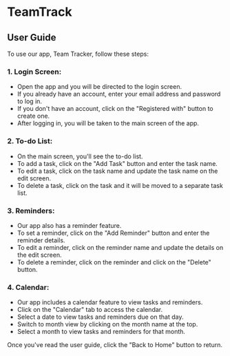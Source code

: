 # TeamTrack 

## User Guide
To use our app, Team Tracker, follow these steps:
### 1. Login Screen:
- Open the app and you will be directed to the login screen.
- If you already have an account, enter your email address and password to log in.
- If you don't have an account, click on the "Registered with" button to create one.
- After logging in, you will be taken to the main screen of the app.

### 2. To-do List:
- On the main screen, you'll see the to-do list.
- To add a task, click on the "Add Task" button and enter the task name.
- To edit a task, click on the task name and update the task name on the edit screen.
- To delete a task, click on the task and it will be moved to a separate task list.

### 3. Reminders:
- Our app also has a reminder feature.
- To set a reminder, click on the "Add Reminder" button and enter the reminder details.
- To edit a reminder, click on the reminder name and update the details on the edit screen.
- To delete a reminder, click on the reminder and click on the "Delete" button.

### 4. Calendar:
- Our app includes a calendar feature to view tasks and reminders.
- Click on the "Calendar" tab to access the calendar.
- Select a date to view tasks and reminders due on that day.
- Switch to month view by clicking on the month name at the top.
- Select a month to view tasks and reminders for that month.
  
Once you've read the user guide, click the "Back to Home" button to return.
